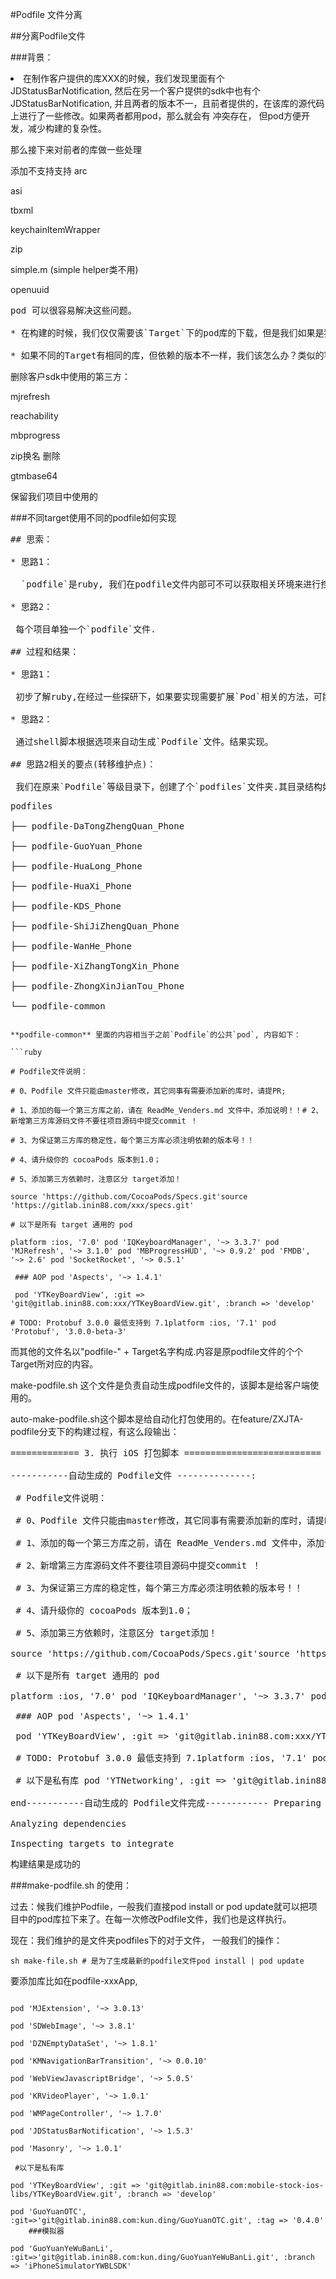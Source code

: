 
#Podfile 文件分离

##分离Podfile文件

###背景：

<li>在制作客户提供的库XXX的时候，我们发现里面有个JDStatusBarNotification, 然后在另一个客户提供的sdk中也有个JDStatusBarNotification, 并且两者的版本不一，且前者提供的，在该库的源代码上进行了一些修改。如果两者都用pod，那么就会有 冲突存在， 但pod方便开发，减少构建的复杂性。
</li>

那么接下来对前者的库做一些处理

添加不支持支持 arc

asi

tbxml

keychainItemWrapper

zip

simple.m (simple helper类不用)

openuuid

<pre>
pod 可以很容易解决这些问题。

* 在构建的时候，我们仅仅需要该`Target`下的pod库的下载，但是我们如果是独立一个`podfile`文件，它会把全部的`target`的库下载下来，然后根据target来进行刷选编译。

* 如果不同的Target有相同的库，但依赖的版本不一样，我们该怎么办？类似的客户提供的库是在第三方源码修改使用，我们该怎么抉择[我们现在采用的是把客户的删除，保留项目中的，不如zip, 比如]。
</pre>

删除客户sdk中使用的第三方：

mjrefresh

reachability

mbprogress

zip换名 删除

gtmbase64

保留我们项目中使用的

###不同target使用不同的podfile如何实现
<pre>
## 思索：

* 思路1： 

  `podfile`是ruby, 我们在podfile文件内部可不可以获取相关环境来进行控制，比如`Target`.

* 思路2： 

 每个项目单独一个`podfile`文件.

## 过程和结果：

* 思路1： 

 初步了解ruby,在经过一些探研下，如果要实现需要扩展`Pod`相关的方法，可能需要较多的成本和时间投入，结果暂时未实现

* 思路2：

 通过shell脚本根据选项来自动生成`Podfile`文件。结果实现。

## 思路2相关的要点(转移维护点)：

 我们在原来`Podfile`等级目录下，创建了个`podfiles`文件夹.其目录结构如下：
</pre>

<pre>
podfiles

├── podfile-DaTongZhengQuan_Phone

├── podfile-GuoYuan_Phone

├── podfile-HuaLong_Phone

├── podfile-HuaXi_Phone

├── podfile-KDS_Phone

├── podfile-ShiJiZhengQuan_Phone

├── podfile-WanHe_Phone

├── podfile-XiZhangTongXin_Phone

├── podfile-ZhongXinJianTou_Phone

└── podfile-common
</pre>



<pre><code>
**podfile-common** 里面的内容相当于之前`Podfile`的公共`pod`, 内容如下：

```ruby

# Podfile文件说明：

# 0、Podfile 文件只能由master修改，其它同事有需要添加新的库时，请提PR;

# 1、添加的每一个第三方库之前，请在 ReadMe_Venders.md 文件中，添加说明！！# 2、新增第三方库源码文件不要往项目源码中提交commit ！

# 3、为保证第三方库的稳定性，每个第三方库必须注明依赖的版本号！！

# 4、请升级你的 cocoaPods 版本到1.0；

# 5、添加第三方依赖时，注意区分 target添加！

source 'https://github.com/CocoaPods/Specs.git'source 'https://gitlab.inin88.com/xxx/specs.git'

# 以下是所有 target 通用的 pod

platform :ios, '7.0' pod 'IQKeyboardManager', '~> 3.3.7' pod 'MJRefresh', '~> 3.1.0' pod 'MBProgressHUD', '~> 0.9.2' pod 'FMDB', '~> 2.6' pod 'SocketRocket', '~> 0.5.1'

 ### AOP pod 'Aspects', '~> 1.4.1'

 pod 'YTKeyBoardView', :git => 'git@gitlab.inin88.com:xxx/YTKeyBoardView.git', :branch => 'develop'

# TODO: Protobuf 3.0.0 最低支持到 7.1platform :ios, '7.1' pod 'Protobuf', '3.0.0-beta-3'
</code></pre>

而其他的文件名以"podfile-" + Target名字构成.内容是原podfile文件的个个Target所对应的内容。

make-podfile.sh 这个文件是负责自动生成podfile文件的，该脚本是给客户端使用的。

auto-make-podfile.sh这个脚本是给自动化打包使用的。在feature/ZXJTA-podfile分支下的构建过程，有这么段输出：
<pre>
============= 3. 执行 iOS 打包脚本 ========================== 打包 STEP1.更新第三方pod依赖 =============--------copy 文件到podfile文件中--------

-----------自动生成的 Podfile文件 --------------:

 # Podfile文件说明：

 # 0、Podfile 文件只能由master修改，其它同事有需要添加新的库时，请提PR;

 # 1、添加的每一个第三方库之前，请在 ReadMe_Venders.md 文件中，添加说明！！

 # 2、新增第三方库源码文件不要往项目源码中提交commit ！

 # 3、为保证第三方库的稳定性，每个第三方库必须注明依赖的版本号！！

 # 4、请升级你的 cocoaPods 版本到1.0；

 # 5、添加第三方依赖时，注意区分 target添加！

source 'https://github.com/CocoaPods/Specs.git'source 'https://gitlab.inin88.com/xxx/specs.git'

 # 以下是所有 target 通用的 pod

platform :ios, '7.0' pod 'IQKeyboardManager', '~> 3.3.7' pod 'MJRefresh', '~> 3.1.0' pod 'MBProgressHUD', '~> 0.9.2' pod 'FMDB', '~> 2.6' pod 'SocketRocket', '~> 0.5.1'

 ### AOP pod 'Aspects', '~> 1.4.1'

 pod 'YTKeyBoardView', :git => 'git@gitlab.inin88.com:xxx/YTKeyBoardView.git', :branch => 'develop'

 # TODO: Protobuf 3.0.0 最低支持到 7.1platform :ios, '7.1' pod 'Protobuf', '3.0.0-beta-3'target 'ZhongXinJianTou_Phone' do pod 'MJExtension', '~> 3.0.13' pod 'SDWebImage', '~> 3.8.1' pod 'DZNEmptyDataSet', '~> 1.8.1' pod 'KMNavigationBarTransition', '~> 0.0.10' pod 'WebViewJavascriptBridge', '~> 5.0.5' pod 'KRVideoPlayer', '~> 1.0.1' pod 'WMPageController', '~> 1.7.0' pod 'JDStatusBarNotification', '~> 1.5.3' pod 'Masonry', '~> 1.0.1'

 # 以下是私有库 pod 'YTNetworking', :git => 'git@gitlab.inin88.com:xxx/YTNetworking.git', :branch => 'develop' pod 'YT_BonreeAgent', :git => 'git@gitlab.inin88.com:xxx/YT_BonreeAgent.git', :branch => 'master', :tag => '0.1.0' pod 'ZXJTOpenAccount', :git => 'git@gitlab.inin88.com:xxx/ZXJTOpenAccount.git', :branch => 'develop', :tag => '0.1.2'

end-----------自动生成的 Podfile文件完成------------ Preparing

Analyzing dependencies

Inspecting targets to integrate
</pre>

构建结果是成功的

###make-podfile.sh 的使用：

过去：候我们维护Podfile，一般我们直接pod install or pod update就可以把项目中的pod库拉下来了。在每一次修改Podfile文件，我们也是这样执行。

现在：我们维护的是文件夹podfiles下的对于文件， 一般我们的操作：

<pre><code>sh make-file.sh # 是为了生成最新的podfile文件pod install | pod update
</code></pre>
要添加库比如在podfile-xxxApp,

<pre><code>
pod 'MJExtension', '~> 3.0.13' 

pod 'SDWebImage', '~> 3.8.1' 

pod 'DZNEmptyDataSet', '~> 1.8.1' 

pod 'KMNavigationBarTransition', '~> 0.0.10' 

pod 'WebViewJavascriptBridge', '~> 5.0.5' 

pod 'KRVideoPlayer', '~> 1.0.1' 

pod 'WMPageController', '~> 1.7.0' 

pod 'JDStatusBarNotification', '~> 1.5.3' 

pod 'Masonry', '~> 1.0.1'

 #以下是私有库

pod 'YTKeyBoardView', :git => 'git@gitlab.inin88.com:mobile-stock-ios-libs/YTKeyBoardView.git', :branch => 'develop'
        
pod 'GuoYuanOTC', :git=>'git@gitlab.inin88.com:kun.ding/GuoYuanOTC.git', :tag => '0.4.0'
    ###模拟器
    
pod 'GuoYuanYeWuBanLi', :git=>'git@gitlab.inin88.com:kun.ding/GuoYuanYeWuBanLi.git', :branch => 'iPhoneSimulatorYWBLSDK'
</code></pre>


